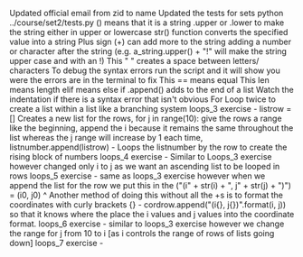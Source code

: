 Updated official email from zid to name
Updated the tests for sets
python ../course/set2/tests.py
() means that it is a string
.upper or .lower to make the string either in upper or lowercase
str() function converts the specified value into a string
Plus sign (+) can add more to the string adding a number or character after the string (e.g. a_string.upper() + "!" will make the string upper case and with an !)
This " " creates a space between letters/ characters
To debug the syntax errors run the script and it will show you were the errors are in the terminal to fix
This == means equal
This len means length
elif means else if
.append() adds to the end of a list
Watch the indentation if there is a syntax error that isn't obvious
For Loop twice to create a list within a list like a branching system
loops_3 exercise - listrow = [] Creates a new list for the rows, for j in range(10): give the rows a range like the beginning, append the i because it remains the same throughout the list whereas the j range will increase by 1 each time, listnumber.append(listrow) - Loops the listnumber by the row to create the rising block of numbers
loops_4 exercise - Similar to Loops_3 exercise however changed only i to j as we want an ascending list to be looped in rows
loops_5 exercise - same as loops_3 exercise however when we append the list for the row we put this in the ("(i" + str(i) + ", j" + str(j) + ")") = (i0, j0)
^ Another method of doing this without all the +s is to format the coordinates with curly brackets {} - cordrow.append("(i{}, j{})".format(i, j)) so that it knows where the place the i values and j values into the coordinate format.
loops_6 exercise - similar to loops_3 exercise however we change the range for j from 10 to i [as i controls the range of rows of lists going down]
loops_7 exercise -

